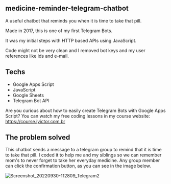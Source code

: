 ## medicine-reminder-telegram-chatbot
A useful chatbot that reminds you when it is time to take that pill.

Made in 2017, this is one of my first Telegram Bots.

It was my initial steps with HTTP based APIs using JavaScript. 

Code might not be very clean and I removed bot keys and my user references like ids and e-mail.


## Techs
- Google Apps Script
- JavaScript
- Google Sheets
- Telegram Bot API

Are you curious about how to easily create Telegram Bots with Google Apps Script? You can watch my free coding lessons in my course website: https://course.jvictor.com.br

## The problem solved
This chatbot sends a message to a telegram group to remind that it is time to take that pill. I coded it to help me and my siblings so we can remember mom's to never forget to take her everyday medicine. Any group member can click the confirmation button, as you can see in the image below.

<!-- img src="https://user-images.githubusercontent.com/28718999/193296163-0fead599-e429-4996-8f6b-7bab0e6cd6e8.jpg" width="400" -->
![Screenshot_20220930-112809_Telegram2](https://user-images.githubusercontent.com/28718999/193296163-0fead599-e429-4996-8f6b-7bab0e6cd6e8.jpg)
